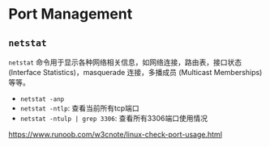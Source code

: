 # Port Management

## `netstat`
`netstat` 命令用于显示各种网络相关信息，如网络连接，路由表，接口状态 (Interface Statistics)，masquerade 连接，多播成员 (Multicast Memberships) 等等。




* `netstat -anp`
* `netstat -ntlp`: 查看当前所有tcp端口 
* `netstat -ntulp | grep 3306`:  查看所有3306端口使用情况

https://www.runoob.com/w3cnote/linux-check-port-usage.html

<!--stackedit_data:
eyJoaXN0b3J5IjpbLTg4Mjk1OTExMl19
-->